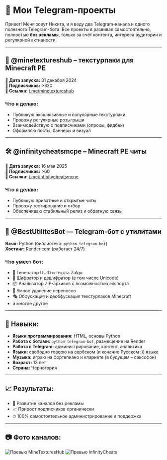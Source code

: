 # 📱 Мои Telegram-проекты

Привет! Меня зовут Никита, и я веду два Telegram-канала и одного полезного Telegram-бота. Все проекты я развивал самостоятельно, полностью **без рекламы**, только за счёт контента, интереса аудитории и регулярной активности.

---

## 🎨 @minetextureshub – текстурпаки для Minecraft PE  
**📅 Дата запуска:** 31 декабря 2024  
**👥 Подписчиков:** >320  
**🔗 Ссылка:** [t.me/minetextureshub](https://t.me/minetextureshub)

### Что я делаю:
- Публикую эксклюзивные и популярные текстурпаки
- Провожу регулярные розыгрыши
- Взаимодействую с подписчиками (опросы, фидбек)
- Оформляю посты, баннеры и визуал

---

## 🛠️ @infinitycheatsmcpe – Minecraft PE читы  
**📅 Дата запуска:** 16 мая 2025  
**👥 Подписчиков:** >60  
**🔗 Ссылка:** [t.me/infinitycheatsmcpe](https://t.me/infinitycheatsmcpe)

### Что я делаю:
- Публикую приватные и открытые читы
- Провожу тестирование и отбор
- Обеспечиваю стабильный релиз и обратную связь

---

## 🤖 @BestUtilitesBot — Telegram-бот с утилитами  
**Язык:** Python (библиотека: `python-telegram-bot`)  
**Хостинг:** Render.com (работает 24/7)

### Что умеет бот:
- 🧪 Генератор UUID и текста Zalgo
- 🔐 Шифратор и дешифратор (в том числе Unicode)
- 📦 Анализатор ZIP-архивов с возможностью экспорта
- 🧹 Умное удаление переносов
- 🎭 Обфускация и деобфускация текстурпаков Minecraft
- и многое другое

---

## 🧠 Навыки:
- **Языки программирования:** HTML, основы Python  
- **Работа с ботами:** `python-telegram-bot`, размещение на Render  
- **Работа с Telegram:** администрирование, контент, аналитика  
- **Языки:** свободно говорю на сербском (и конечно Русском :)) языке  
- **Музыка:** играю на фортепиано и кларнете (в будущем – саксофон)  
- **Возраст:** 13 лет  
- **Страна:** Черногория

---

## 📈 Результаты:
- 🎯 Развитие каналов без рекламы
- 📈 Прирост подписчиков органически
- ⏱ 100% самостоятельное администрирование и поддержка

---

## 📷 Фото каналов:

![Превью MineTexturesHub](assets/minetextureshub_preview.png)
![Превью InfinityCheats](assets/infinitycheatsmcpe_preview.png)
